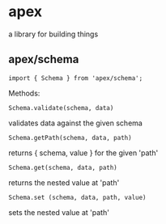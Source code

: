 # apex

a library for building things


## apex/schema

```
import { Schema } from 'apex/schema';
```

Methods:

`Schema.validate(schema, data)`

validates data against the given schema

`Schema.getPath(schema, data, path)`

returns { schema, value } for the given 'path'

`Schema.get(schema, data, path)`

returns the nested value at 'path'

`Schema.set (schema, data, path, value)`

sets the nested value at 'path'

